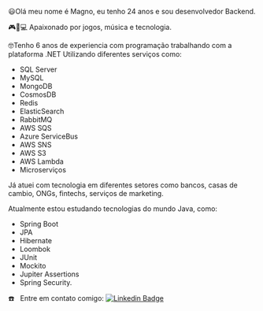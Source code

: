 :smiley:Olá meu nome é Magno, eu tenho 24 anos e sou desenvolvedor Backend.

:video_game::guitar::computer: Apaixonado por jogos, música e tecnologia.

:nerd_face:Tenho 6 anos de experiencia com programação trabalhando com a plataforma .NET Utilizando diferentes serviços como:
- SQL Server
- MySQL
- MongoDB
- CosmosDB
- Redis
- ElasticSearch
- RabbitMQ
- AWS SQS
- Azure ServiceBus
- AWS SNS
- AWS S3
- AWS Lambda
- Microserviços

Já atuei com tecnologia em diferentes setores como bancos, casas de cambio, ONGs, fintechs, serviços de marketing.

Atualmente estou estudando tecnologias do mundo Java, como:

- Spring Boot
- JPA
- Hibernate
- Loombok
- JUnit
- Mockito
- Jupiter Assertions
- Spring Security.

☎️ &nbsp; Entre em contato comigo: [![Linkedin Badge](https://img.shields.io/badge/-MagnoBelloni-blue?style=flat-square&logo=Linkedin&logoColor=white&link=https://www.linkedin.com/in/magnobelloni/)](https://www.linkedin.com/in/magnobelloni/)
